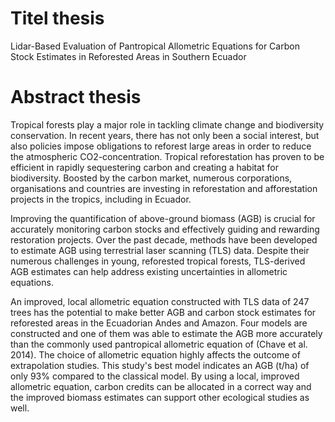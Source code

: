 # Titel thesis
Lidar-Based Evaluation of Pantropical Allometric Equations for Carbon Stock Estimates in Reforested Areas in Southern Ecuador

# Abstract thesis

Tropical forests play a major role in tackling climate change and biodiversity conservation. In recent years, there has not only been a social interest, but also policies impose obligations to reforest large areas in order to reduce the atmospheric CO2-concentration. Tropical reforestation has proven to be efficient in rapidly sequestering carbon and creating a habitat for biodiversity. Boosted by the carbon market, numerous corporations, organisations and countries are investing in reforestation and afforestation projects in the tropics, including in Ecuador.

Improving the quantification of above-ground biomass (AGB) is crucial for accurately monitoring carbon stocks and effectively guiding and rewarding restoration projects. Over the past decade, methods have been developed to estimate AGB using terrestrial laser scanning (TLS) data. Despite their numerous challenges in young, reforested tropical forests, TLS-derived AGB estimates can help address existing uncertainties in allometric equations.

An improved, local allometric equation constructed with TLS data of 247 trees has the potential to make better AGB and carbon stock estimates for reforested areas in the Ecuadorian Andes and Amazon. Four models are constructed and one of them was able to estimate the AGB more accurately than the commonly used pantropical allometric equation of (Chave et al. 2014). The choice of allometric equation highly affects the outcome of extrapolation studies. This study's best model indicates an AGB (t/ha) of only 93% compared to the classical model. By using a local, improved allometric equation, carbon credits can be allocated in a correct way and the improved biomass estimates can support other ecological studies as well.
